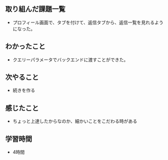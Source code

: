 ## 取り組んだ課題一覧
- プロフィール画面で、タブを付けて、返信タブから、返信一覧を見れるようになった。    

## わかったこと
- クエリーパラメータでバックエンドに渡すことができた。

## 次やること
- 続きを作る

## 感じたこと
- ちょっと上達したからなのか、細かいことをこだわる時がある

## 学習時間
- 4時間